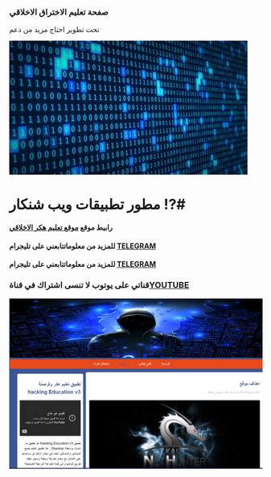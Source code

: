 ### صفحة تعليم الاختراق الاخلاقي
تحت تطوير احتاج مزيد من دعم

![Image](https://github.com/MR-SHANKAR7/shankar07V/blob/main/img/BACKground-images.jpg)
# مطور تطبيقات ويب شنكار !?#

#### رابيط موقع [موقع تعليم هكر الاخلاقي ](https://mr-shankar7.github.io/shankar07V/)

#### للمزيد من معلوماتتابعني على تليجرام  [ TELEGRAM ](https://t.me/shankar_apk7)


#### للمزيد من معلوماتتابعني على تليجرام  [ TELEGRAM ](https://t.me/shankar_apk7)

### قناتي على يوتوب لا تنسى اشتراك في قناة[YOUTUBE](https://www.youtube.com/@shankarapps)

![Image](https://github.com/MR-SHANKAR7/shankar07V/blob/main/img/Screenshot_20221204_034630.png)
